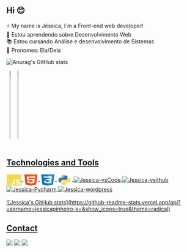 ## Hi 😊
⚡ My name is Jéssica, I´m a Front-end web developer! <br>
🌱 Estou aprendendo sobre Desenvolvimento Web <br>
📚 Estou cursando Análise e desenvolvimento de Sistemas <br>
👧 Pronomes: Ela/Dela <br>

![Anurag's GitHub stats](https://github-readme-stats.vercel.app/api?username=jessicapinheiro-s&show_icons=true&theme=radical)
<div align = "center" style="display: flex">
  <a href="https://github.com/jessicapinheiro-s">
    <img height="180em" width= "45%" src="https://github-readme-stats.vercel.app/api?username=jessicapinheiro-s=&show_icons=true&theme=tokyonight"/>
  <a href="https://github.com/jessicapinheiro-s">  
    <img height="180em" width= "45%" src="https://github-readme-stats.vercel.app/api/top-langs/?username=anuraghazra)](https://github.com/anuraghazra/github-readme-stats)"/>
</div>
  
<div style="display: inline_block"><br>
   <h2>Technologies and Tools</h2> 
  <img align="center" alt="Jessica-Js" height="30" width="40" src="https://raw.githubusercontent.com/devicons/devicon/master/icons/javascript/javascript-plain.svg">
  <img align="center" alt="Jessica-HTML" height="30" width="40" src="https://raw.githubusercontent.com/devicons/devicon/master/icons/html5/html5-original.svg">
  <img align="center" alt="Jessica-CSS" height="30" width="40" src="https://raw.githubusercontent.com/devicons/devicon/master/icons/css3/css3-original.svg">
  <img align="center" alt="Jessica-Python" height="30" width="40" src="https://raw.githubusercontent.com/devicons/devicon/master/icons/python/python-original.svg">
  <img align="center" alt="Jessica-vsCode" height="30" width="40" src="https://cdn.jsdelivr.net/gh/devicons/devicon/icons/vscode/vscode-original.svg" />
  <img align="center" alt="Jessica-vsithub" height="30" width="40" src="https://cdn.jsdelivr.net/gh/devicons/devicon/icons/github/github-original.svg" />
  <img align="center" alt="Jessica-Pycharm" height="30" width="40" src="https://cdn.jsdelivr.net/gh/devicons/devicon/icons/pycharm/pycharm-original.svg" />
  <img align="center" alt="Jessica-wordpress" height="30" width="40" src="https://cdn.jsdelivr.net/gh/devicons/devicon/icons/wordpress/wordpress-original.svg" />
</div> <br>
  ![Jessica's GitHub stats](https://github-readme-stats.vercel.app/api?username=jessicapinheiro-s=&show_icons=true&theme=radical)
<div> 
  <h2>Contact</h2> 
  <a href="https://www.instagram.com/jessipinheiro_s/?hl=pt-br" target="_blank"><img src="https://img.shields.io/badge/-Instagram-%23E4405F?style=for-the-badge&logo=instagram&logoColor=white" target="_blank"></a>
  <a href = "mailto:jessicasilva.js1314@gmail.com"><img src="https://img.shields.io/badge/Gmail-D14836?style=for-the-badge&logo=gmail&logoColor=white" target="_blank"></a>
  <a href="https://www.linkedin.com/in/jessica-pinheiro-9b6b78185/" target="_blank"><img src="https://img.shields.io/badge/-LinkedIn-%230077B5?style=for-the-badge&logo=linkedin&logoColor=white" target="_blank"></a> <br>
    
       
</div>    
  

